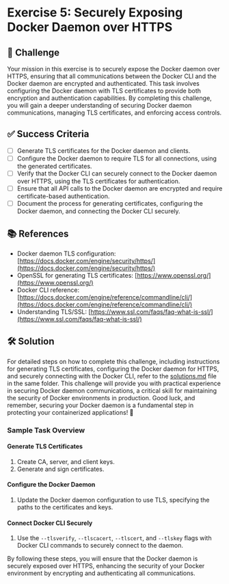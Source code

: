 # Exercise 5: Securely Exposing Docker Daemon over HTTPS

## 🎯 Challenge

Your mission in this exercise is to securely expose the Docker daemon over HTTPS, ensuring that all communications between the Docker CLI and the Docker daemon are encrypted and authenticated. This task involves configuring the Docker daemon with TLS certificates to provide both encryption and authentication capabilities. By completing this challenge, you will gain a deeper understanding of securing Docker daemon communications, managing TLS certificates, and enforcing access controls.

## ✅ Success Criteria

- [ ] Generate TLS certificates for the Docker daemon and clients.
- [ ] Configure the Docker daemon to require TLS for all connections, using the generated certificates.
- [ ] Verify that the Docker CLI can securely connect to the Docker daemon over HTTPS, using the TLS certificates for authentication.
- [ ] Ensure that all API calls to the Docker daemon are encrypted and require certificate-based authentication.
- [ ] Document the process for generating certificates, configuring the Docker daemon, and connecting the Docker CLI securely.

## 📚 References

- Docker daemon TLS configuration: [https://docs.docker.com/engine/security/https/](https://docs.docker.com/engine/security/https/)
- OpenSSL for generating TLS certificates: [https://www.openssl.org/](https://www.openssl.org/)
- Docker CLI reference: [https://docs.docker.com/engine/reference/commandline/cli/](https://docs.docker.com/engine/reference/commandline/cli/)
- Understanding TLS/SSL: [https://www.ssl.com/faqs/faq-what-is-ssl/](https://www.ssl.com/faqs/faq-what-is-ssl/)

## 🛠 Solution

For detailed steps on how to complete this challenge, including instructions for generating TLS certificates, configuring the Docker daemon for HTTPS, and securely connecting with the Docker CLI, refer to the [solutions.md](./solutions/README.md) file in the same folder. This challenge will provide you with practical experience in securing Docker daemon communications, a critical skill for maintaining the security of Docker environments in production. Good luck, and remember, securing your Docker daemon is a fundamental step in protecting your containerized applications! 🚀

### Sample Task Overview

#### Generate TLS Certificates

1. Create CA, server, and client keys.
2. Generate and sign certificates.

#### Configure the Docker Daemon

1. Update the Docker daemon configuration to use TLS, specifying the paths to the certificates and keys.

#### Connect Docker CLI Securely

1. Use the `--tlsverify`, `--tlscacert`, `--tlscert`, and `--tlskey` flags with Docker CLI commands to securely connect to the daemon.

By following these steps, you will ensure that the Docker daemon is securely exposed over HTTPS, enhancing the security of your Docker environment by encrypting and authenticating all communications.